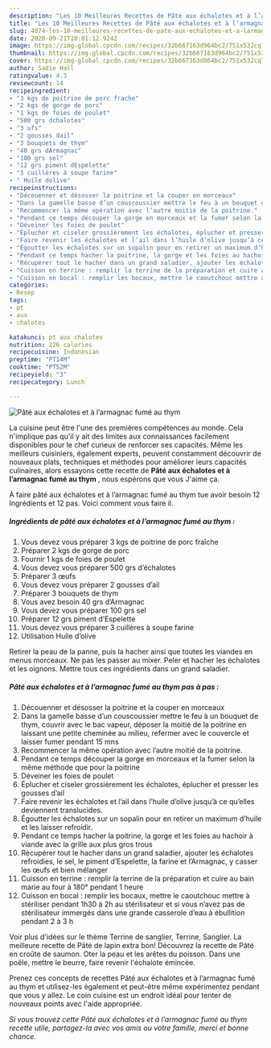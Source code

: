 ```yaml
---
description: "Les 10 Meilleures Recettes de Pâté aux échalotes et à l’armagnac fumé au thym"
title: "Les 10 Meilleures Recettes de Pâté aux échalotes et à l’armagnac fumé au thym"
slug: 4074-les-10-meilleures-recettes-de-pate-aux-echalotes-et-a-larmagnac-fume-au-thym
date: 2020-09-21T10:01:12.924Z
image: https://img-global.cpcdn.com/recipes/32b667163d964bc2/751x532cq70/pate-aux-echalotes-et-a-larmagnac-fume-au-thym-photo-principale-de-la-recette.jpg
thumbnail: https://img-global.cpcdn.com/recipes/32b667163d964bc2/751x532cq70/pate-aux-echalotes-et-a-larmagnac-fume-au-thym-photo-principale-de-la-recette.jpg
cover: https://img-global.cpcdn.com/recipes/32b667163d964bc2/751x532cq70/pate-aux-echalotes-et-a-larmagnac-fume-au-thym-photo-principale-de-la-recette.jpg
author: Sadie Hall
ratingvalue: 4.3
reviewcount: 14
recipeingredient:
- "3 kgs de poitrine de porc frache"
- "2 kgs de gorge de porc"
- "1 kgs de foies de poulet"
- "500 grs dchalotes"
- "3 ufs"
- "2 gousses dail"
- "3 bouquets de thym"
- "40 grs dArmagnac"
- "100 grs sel"
- "12 grs piment dEspelette"
- "3 cuillères à soupe farine"
- " Huile dolive"
recipeinstructions:
- "Découenner et désosser la poitrine et la couper en morceaux"
- "Dans la gamelle basse d’un couscoussier mettre le feu à un bouquet de thym, couvrir avec le bac vapeur, déposer la moitié de la poitrine en laissant une petite cheminée au milieu, refermer avec le couvercle et laisser fumer pendant 15 mns"
- "Recommencer la même opération avec l’autre moitié de la poitrine."
- "Pendant ce temps découper la gorge en morceaux et la fumer selon la même méthode que pour la poitrine"
- "Déveiner les foies de poulet"
- "Éplucher et ciseler grossièrement les échalotes, éplucher et presser les gousses d’ail"
- "Faire revenir les échalotes et l’ail dans l’huile d’olive jusqu’à ce qu’elles deviennent translucides."
- "Égoutter les échalotes sur un sopalin pour en retirer un maximum d’huile et les laisser refroidir."
- "Pendant ce temps hacher la poitrine, la gorge et les foies au hachoir à viande avec la grille aux plus gros trous"
- "Récupérer tout le hacher dans un grand saladier, ajouter les échalotes refroidies, le sel, le piment d’Espelette, la farine et l’Armagnac, y casser les œufs et bien mélanger"
- "Cuisson en terrine : remplir la terrine de la préparation et cuire au bain marie au four à 180° pendant 1 heure"
- "Cuisson en bocal : remplir les bocaux, mettre le caoutchouc mettre à stériliser pendant 1h30 à 2h au stérilisateur et si vous n’avez pas de stérilisateur immergés dans une grande casserole d’eau à ébullition pendant 2 à 3 h"
categories:
- Resep
tags:
- pt
- aux
- chalotes

katakunci: pt aux chalotes 
nutrition: 226 calories
recipecuisine: Indonesian
preptime: "PT14M"
cooktime: "PT52M"
recipeyield: "3"
recipecategory: Lunch

---
```



![Pâté aux échalotes et à l’armagnac fumé au thym](https://img-global.cpcdn.com/recipes/32b667163d964bc2/751x532cq70/pate-aux-echalotes-et-a-larmagnac-fume-au-thym-photo-principale-de-la-recette.jpg)

La cuisine peut être l'une des premières compétences au monde. Cela n'implique pas qu'il y ait des limites aux connaissances facilement disponibles pour le chef curieux de renforcer ses capacités. Même les meilleurs cuisiniers, également experts, peuvent constamment découvrir de nouveaux plats, techniques et méthodes pour améliorer leurs capacités culinaires, alors essayons cette recette de <strong> Pâté aux échalotes et à l’armagnac fumé au thym </strong>, nous espérons que vous J'aime ça.

<!--inarticleads1-->

À faire pâté aux échalotes et à l’armagnac fumé au thym tue avoir besoin 12 Ingrédients et 12 pas. Voici comment vous faire il.

##### Ingrédients de pâté aux échalotes et à l’armagnac fumé au thym :

1. Vous devez vous préparer 3 kgs de poitrine de porc fraîche
1. Préparer 2 kgs de gorge de porc
1. Fournir 1 kgs de foies de poulet
1. Vous devez vous préparer 500 grs d’échalotes
1. Préparer 3 œufs
1. Vous devez vous préparer 2 gousses d’ail
1. Préparer 3 bouquets de thym
1. Vous avez besoin 40 grs d’Armagnac
1. Vous devez vous préparer 100 grs sel
1. Préparer 12 grs piment d’Espelette
1. Vous devez vous préparer 3 cuillères à soupe farine
1. Utilisation  Huile d’olive


Retirer la peau de la panne, puis la hacher ainsi que toutes les viandes en menus morceaux. Ne pas les passer au mixer. Peler et hacher les échalotes et les oignons. Mettre tous ces ingrédients dans un grand saladier. 

<!--inarticleads2-->

##### Pâté aux échalotes et à l’armagnac fumé au thym pas à pas :

1. Découenner et désosser la poitrine et la couper en morceaux
1. Dans la gamelle basse d’un couscoussier mettre le feu à un bouquet de thym, couvrir avec le bac vapeur, déposer la moitié de la poitrine en laissant une petite cheminée au milieu, refermer avec le couvercle et laisser fumer pendant 15 mns
1. Recommencer la même opération avec l’autre moitié de la poitrine.
1. Pendant ce temps découper la gorge en morceaux et la fumer selon la même méthode que pour la poitrine
1. Déveiner les foies de poulet
1. Éplucher et ciseler grossièrement les échalotes, éplucher et presser les gousses d’ail
1. Faire revenir les échalotes et l’ail dans l’huile d’olive jusqu’à ce qu’elles deviennent translucides.
1. Égoutter les échalotes sur un sopalin pour en retirer un maximum d’huile et les laisser refroidir.
1. Pendant ce temps hacher la poitrine, la gorge et les foies au hachoir à viande avec la grille aux plus gros trous
1. Récupérer tout le hacher dans un grand saladier, ajouter les échalotes refroidies, le sel, le piment d’Espelette, la farine et l’Armagnac, y casser les œufs et bien mélanger
1. Cuisson en terrine : remplir la terrine de la préparation et cuire au bain marie au four à 180° pendant 1 heure
1. Cuisson en bocal : remplir les bocaux, mettre le caoutchouc mettre à stériliser pendant 1h30 à 2h au stérilisateur et si vous n’avez pas de stérilisateur immergés dans une grande casserole d’eau à ébullition pendant 2 à 3 h


Voir plus d&#39;idées sur le thème Terrine de sanglier, Terrine, Sanglier. La meilleure recette de Pâté de lapin extra bon! Découvrez la recette de Pâté en croûte de saumon. Oter la peau et les arêtes du poisson. Dans une poêle, mettre le beurre, faire revenir l&#39;échalote émincée. 

<!--inarticleads1-->

<p>
Prenez ces concepts de recettes Pâté aux échalotes et à l’armagnac fumé au thym et utilisez-les également et peut-être même expérimentez pendant que vous y allez. Le coin cuisine est un endroit idéal pour tenter de nouveaux points avec l'aide appropriée.
</p>

<p>
<i>Si vous trouvez cette Pâté aux échalotes et à l’armagnac fumé au thym recette utile, partagez-la avec vos amis ou votre famille, merci et bonne chance.</i>
</p>
